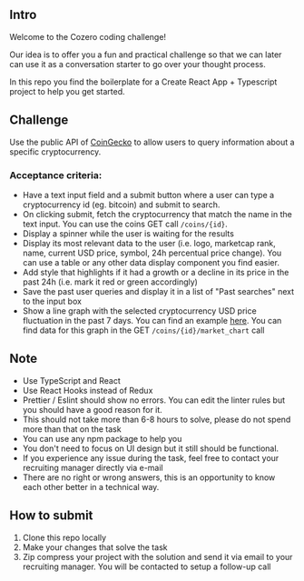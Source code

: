 ## Intro

Welcome to the Cozero coding challenge!

Our idea is to offer you a fun and practical challenge so that we can later can use it as a conversation starter to go over your thought process.

In this repo you find the boilerplate for a Create React App + Typescript project to help you get started.

## Challenge

Use the public API of [CoinGecko](https://www.coingecko.com/en/api) to allow users to query information about a specific cryptocurrency.

### Acceptance criteria:

- Have a text input field and a submit button where a user can type a cryptocurrency id (eg. bitcoin) and submit to search.
- On clicking submit, fetch the cryptocurrency that match the name in the text input. You can use the coins GET call `/coins/{id}`.
- Display a spinner while the user is waiting for the results
- Display its most relevant data to the user (i.e. logo, marketcap rank, name, current USD price, symbol, 24h percentual price change). You can use a table or any other data display component you find easier.
- Add style that highlights if it had a growth or a decline in its price in the past 24h (i.e. mark it red or green accordingly)
- Save the past user queries and display it in a list of "Past searches" next to the input box
- Show a line graph with the selected cryptocurrency USD price fluctuation in the past 7 days. You can find an example [here](https://www.coingecko.com/en/coins/ethereum). You can find data for this graph in the GET `/coins/{id}/market_chart` call

## Note

- Use TypeScript and React
- Use React Hooks instead of Redux
- Prettier / Eslint should show no errors. You can edit the linter rules but you should have a good reason for it.
- This should not take more than 6-8 hours to solve, please do not spend more than that on the task
- You can use any npm package to help you
- You don't need to focus on UI design but it still should be functional.
- If you experience any issue during the task, feel free to contact your recruiting manager directly via e-mail
- There are no right or wrong answers, this is an opportunity to know each other better in a technical way.

## How to submit

1. Clone this repo locally
2. Make your changes that solve the task
3. Zip compress your project with the solution and send it via email to your recruiting manager. You will be contacted to setup a follow-up call

